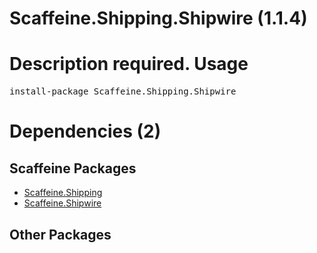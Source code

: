 ﻿Scaffeine.Shipping.Shipwire (1.1.4)
======
Description required.
Usage
======
<pre>install-package Scaffeine.Shipping.Shipwire</pre>
Dependencies (2)
=====

Scaffeine Packages
------
* [Scaffeine.Shipping](https://github.com/wcpro/Scaffeine/tree/master/src/Scaffeine.Shipping)
* [Scaffeine.Shipwire](https://github.com/wcpro/Scaffeine/tree/master/src/Scaffeine.Shipwire)

Other Packages
------
